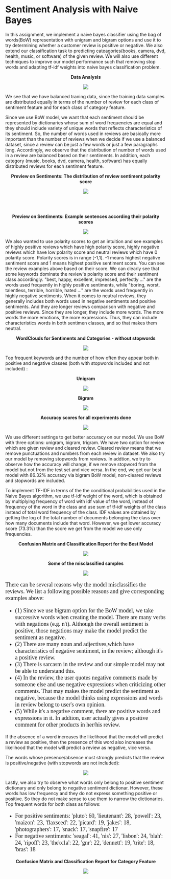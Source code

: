 # Sentiment Analysis with Naive Bayes

In this assignment, we implement a naive bayes classifier using the bag of words(BoW) representation with unigram and bigram options and use it to try determining whether a customer review is positive or negative. We also extend our classification task to predicting cateagories(books, camera, dvd, health, music, or software) of the given review. We will also use different techniques to improve our model performance such that removing stop words and adapting tf-idf weights into naive bayes classification problem.


<p align="center">
  <b>Data Analysis</b>
</p>

<p align="center">
  <img src="/report-images/data.PNG">
</p>

We see that we have balanced traning data, since the training data samples are distributed equally in terms of the number of review for each class of sentiment feature and for each class of category feature.

Since we use BoW model, we want that each sentiment should be represented by dictionaries whose sum of word frequencies are equal and they should include variety of unique words that reflects characteristics of its sentiment. So, the number of words used in reviews are basically more important than the number of reviews when we decide if we use a balanced dataset, since a review can be just a few words or just a few paragraphs long. Accordingly, we observe that the distribution of number of words used in a review are balanced based on their sentiments. In addition, each category (music, books, dvd, camera, health, software) has equally distributed reviews for each sentiment feature.


<p align="center">
  <b>Preview on Sentiments: The distribution of review sentiment polarity score</b>
</p>

<p align="center">
  <img src="/report-images/polarity.png">
</p>

<br><br>
<p align="center">
  <b>Preview on Sentiments: Example sentences according their polarity scores</b>
</p>

<p align="center">
  <img src="/report-images/words.PNG">
</p>

We also wanted to use polarity scores to get an intuition and see examples of highly positive reviews which have high polarity score, highly negative reviews which have low polarity score and neutral reviews which have 0 polarity score. Polarity scores is in range [-1,1]. -1 means highest negative sentiment score and 1 means highest positive sentiment score. You can see the review examples above based on their score. We can clearly see that some keywords dominate the review's polarity score and their sentiment class accordingly. "best, happy, excellent, impressed, perfectly ..." are the words used frequently in highly positive sentiments, while "boring, worst, talentless, terrible, horrible, hated ..." are the words used frequently in highly negative sentiments. When it comes to neutral reviews, they generally includes both words used in negative sentiments and positive sentiments. And they are longer reviews comparison with negative and positive reviews. Since they are longer, they include more words. The more words the more emotions, the more expressions. Thus, they can include characteristics words in both sentimen classes, and so that makes them neutral.

<p align="center">
  <b>WordClouds for Sentiments and Categories - without stopwords</b>
</p>

<p align="center">
  <img src="/report-images/word-cloud.PNG">
</p>

Top frequent keywords and the number of how often they appear both in positive and negative classes (both with stopwords included and not included) :


<p align="center">
  <b>Unigram</b>
</p>

<p align="center">
  <img src="/report-images/unigram.PNG">
</p>


<p align="center">
  <b>Bigram</b>
</p>

<p align="center">
  <img src="/report-images/bigram.PNG">
</p>


<p align="center">
  <b>Accuracy scores for all experiments done</b>
</p>

<p align="center">
  <img src="/report-images/acc-table.PNG">
</p>

We use different settings to get better accuracy on our model. We use BoW with three options: unigram, bigram, trigram. We have two option for review which are given review and cleared review. Cleared review means that we remove punctuations and numbers from each review in dataset. We also try our model by removing stopwords from reviews. In addtion, we try to observe how the accuracy will change, if we remove stopword from the model but not from the test set and vice versa. In the end, we get our best model with 86.32% accuracy via bigram BoW model, non-cleared reviews and stopwords are included.

To implement TF-IDF in terms of the the conditional probabilities used in the Naive Bayes algorithm, we use tf-idf weight of the word, which is obtained by multiplying frequency of word with idf value of the word, instead of frequency of the word in the class and use sum of tf-idf weights of the class instead of total word frequency of the class. IDF values are obtained by getting the log of the total number of documents belonging the class over how many documents include that word. However, we get lower accuracy score (73.3%) than the score we get from the model we use only frequencies.


<p align="center">
  <b>Confusion Matrix and Classification Report for the Best Model</b>
</p>

<p align="center">
  <img src="/report-images/conf-sent.PNG">
</p>

<p align="center">
  <b>Some of the misclassified samples</b>
</p>

<p align="center">
  <img src="/report-images/words2.PNG">
</p>

<p style="font-family:Times New Roman; font-size:18px"> There can be several reasons why the model misclassifies the reviews. We list a following possible reasons and give corresponding examples above:</p> 

<ul style="font-family:Times New Roman; font-size:18px">
  <li> (1) Since we use bigram option for the BoW model, we take successive words when creating the model. There are many verbs with negations (e.g. n't). Although the overall sentiment is positive, those negations may make the model predict the sentiment as negative. </li>
  <li> (2) There are many noun and adjectives,which have characteristics of negative sentiment, in the review; although it's a positive review.</li>
  <li> (3) There is sarcasm in the review and our simple model may not be able to understand this. </li>
  <li> (4) In the review, the user quotes negative comments made by someone else and use negative expressions when criticizing other comments. That may makes the model predict the sentiment as negative, because the model thinks using expressions and words in review belong to user's own opinion.</li>
  <li> (5) While it's a negative comment, there are positive words and expressions in it. In addtion, user actually gives a positive comment for other products in her/his review. </li>
</ul>

If the absence of a word increases the likelihood that the model will predict a review as positive, then the presence of this word also increases the likelihood that the model will predict a review as negative, vice versa.


The words whose presence/absence most strongly predicts that the review is positive/negative (with stopwords are not included):

<p align="center">
  <img src="/report-images/data-a.PNG">
</p>

Lastly, we also try to observe what words only belong to positive sentiment dictionary and only belong to negative sentiment dictionar. However, these words has low frequency and they do not express something positive or positive. So they do not make sense to use them to narrow the dictionaries. Top frequent words for both class as follows:

<ul style="font-family:Times New Roman; font-size:18px">
  <li>For positive sentiments: 'pluto': 60, 'lieutenant': 28, 'powell': 23, 'maizon': 23, 'flaxseed': 22, 'picard': 19, 'jakes': 18, 'photographers': 17, 'snack': 17, 'snapfire': 17</li>
  <li>For negative sentiments: 'seagal': 41, 'nis': 27, 'lisbon': 24, 'blah': 24, 'ripoff': 23, 'the\x1a': 22, 'gnr': 22, 'dennett': 19, 'trite': 18, 'bras': 18</li>
</ul>


<p align="center">
  <b>Confusion Matrix and Classification Report for Category Feature</b>
</p>

<p align="center">
  <img src="/report-images/conf-cat.PNG">
</p>

